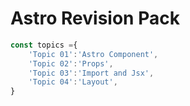 # Astro Revision Pack

```js
const topics ={
    'Topic 01':'Astro Component',
    'Topic 02':'Props',
    'Topic 03':'Import and Jsx',
    'Topic 04':'Layout',
}

```